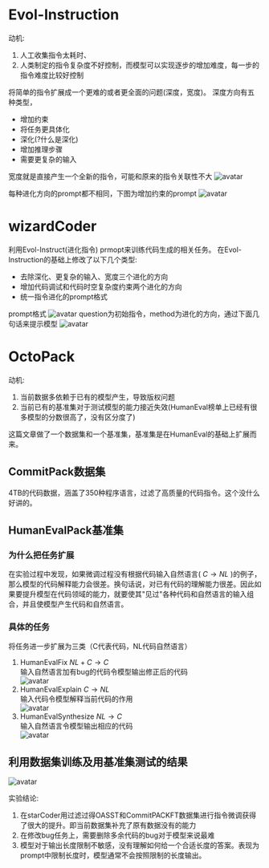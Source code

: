 # Evol-Instruction
动机:
1. 人工收集指令太耗时、
2. 人类制定的指令复杂度不好控制，而模型可以实现逐步的增加难度，每一步的指令难度比较好控制

将简单的指令扩展成一个更难的或者更全面的问题(深度，宽度)。
深度方向有五种类型，
* 增加约束
* 将任务更具体化
* 深化(?什么是深化)
* 增加推理步骤
* 需要更复杂的输入
 
宽度就是直接产生一个全新的指令，可能和原来的指令关联性不大
![avatar](images/Evol_Instruct.png)

每种进化方向的prompt都不相同，下图为增加约束的prompt
![avatar](images/Evol_Instruct_prompt.jpg)
# wizardCoder
利用Evol-Instruct(进化指令) prmopt来训练代码生成的相关任务。
在Evol-Instruction的基础上修改了以下几个类型:
* 去除深化、更复杂的输入、宽度三个进化的方向
* 增加代码调试和代码时空复杂度约束两个进化的方向
* 统一指令进化的prompt格式

prompt格式
![avatar](images/WizardCode_prompt1.jpg)
question为初始指令，method为进化的方向，通过下面几句话来提示模型
![avatar](images/WizardCode_prompt2.jpg)

# OctoPack
动机:
1. 当前数据多依赖于已有的模型产生，导致版权问题
2. 当前已有的基准集对于测试模型的能力接近失效(HumanEval榜单上已经有很多模型的分数很高了，没有区分度了)

这篇文章做了一个数据集和一个基准集，基准集是在HumanEval的基础上扩展而来。
## CommitPack数据集
4TB的代码数据，涵盖了350种程序语言，过滤了高质量的代码指令。这个没什么好讲的。
## HumanEvalPack基准集
### 为什么把任务扩展
在实验过程中发现，如果微调过程没有根据代码输入自然语言( $C \rightarrow NL$ )的例子，那么模型的代码解释能力会很差。换句话说，对已有代码的理解能力很差。因此如果要提升模型在代码领域的能力，就要使其"见过"各种代码和自然语言的输入组合，并且使模型产生代码和自然语言。
### 具体的任务
将任务进一步扩展为三类（C代表代码，NL代码自然语言）
1. HumanEvalFix $NL + C \rightarrow C$  
    输入自然语言加有bug的代码令模型输出修正后的代码  
    ![avatar](images/HumanEvalPack1.jpg)
2. HumanEvalExplain $C \rightarrow NL$  
    输入代码令模型解释当前代码的作用  
    ![avatar](images/HumanEvalPack2.jpg) 
3. HumanEvalSynthesize $NL \rightarrow C$  
    输入自然语言令模型输出相应的代码  
    ![avatar](images/HumanEvalPack3.jpg)

## 利用数据集训练及用基准集测试的结果
![avatar](images/Octo_experiment.jpg)

实验结论:
 1. 在starCoder用过滤过得OASST和CommitPACKFT数据集进行指令微调获得了很大的提升。即当前数据集补充了原有数据没有的能力
 2. 在修改bug任务上，需要删除多余代码的bug对于模型来说最难
 3. 模型对于输出长度限制不敏感，没有理解如何给一个合适长度的答案。表现为prompt中限制长度时，模型通常不会按照限制的长度输出。
